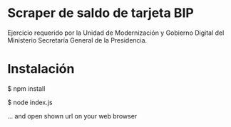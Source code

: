 # Scraper de saldo de tarjeta BIP

Ejercicio requerido por la Unidad de Modernización y Gobierno Digital del
Ministerio Secretaría General de la Presidencia. 

# Instalación

$ npm install

$ node index.js

... and open shown url on your web browser 
